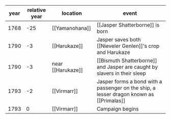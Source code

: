 |  year  | relative year |  location | event | 
| ------ | ------------- | --------- | ----- |
|  1768 | -25 | [[Yamanohana]] | [[Jasper Shatterborne]] is born |
| 1790 | -3 | [[Harukaze]] | Jasper saves both [[Nieveler Genlen]]'s crop and Harukaze |
| 1790 | -3 | near [[Harukaze]] | [[Bismuth Shatterborne]] and Jasper are caught by slavers in their sleep |
| 1793 | -2 | [[Virmarr]] | Jasper forms a bond with a passenger on the ship, a lesser dragon known as [[Primalas]] |
| 1793 | 0 | [[Virmarr]] | Campaign begins |